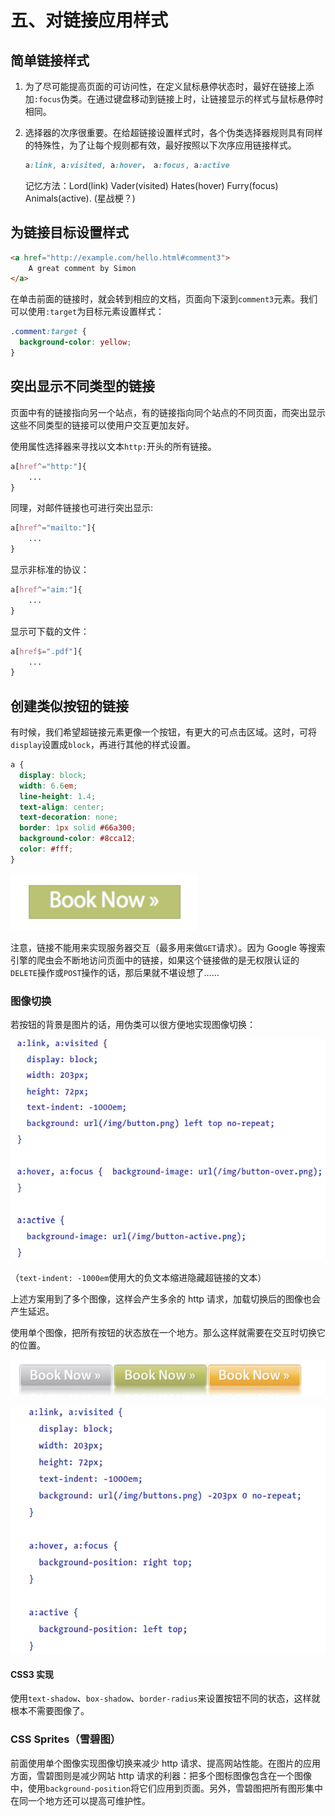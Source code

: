 # 五、对链接应用样式

## 简单链接样式

1. 为了尽可能提高页面的可访问性，在定义鼠标悬停状态时，最好在链接上添加`:focus`伪类。在通过键盘移动到链接上时，让链接显示的样式与鼠标悬停时相同。

2. 选择器的次序很重要。在给超链接设置样式时，各个伪类选择器规则具有同样的特殊性，为了让每个规则都有效，最好按照以下次序应用链接样式。

   ``` css
   a:link, a:visited, a:hover， a:focus, a:active
   ```

   记忆方法：Lord(link) Vader(visited) Hates(hover) Furry(focus) Animals(active). (星战梗？)

## 为链接目标设置样式

``` html
<a href="http://example.com/hello.html#comment3">
	A great comment by Simon
</a>
```

在单击前面的链接时，就会转到相应的文档，页面向下滚到`comment3`元素。我们可以使用`:target`为目标元素设置样式：

``` css
.comment:target {
  background-color: yellow;
}
```

## 突出显示不同类型的链接

页面中有的链接指向另一个站点，有的链接指向同个站点的不同页面，而突出显示这些不同类型的链接可以使用户交互更加友好。

使用属性选择器来寻找以文本`http:`开头的所有链接。

``` css
a[href^="http:"]{
	...
}
```

同理，对邮件链接也可进行突出显示:

``` css
a[href^="mailto:"]{
	...
}
```

显示非标准的协议：

```css
a[href^="aim:"]{
	...
}
```

显示可下载的文件：

```css
a[href$=".pdf"]{
	...
}
```

## 创建类似按钮的链接

有时候，我们希望超链接元素更像一个按钮，有更大的可点击区域。这时，可将`display`设置成`block`，再进行其他的样式设置。

``` css
a {
  display: block;
  width: 6.6em;
  line-height: 1.4;
  text-align: center;
  text-decoration: none;
  border: 1px solid #66a300;
  background-color: #8cca12;
  color: #fff;
}
```

![button-like](./button-like.png)

注意，链接不能用来实现服务器交互（最多用来做`GET`请求）。因为 Google 等搜索引擎的爬虫会不断地访问页面中的链接，如果这个链接做的是无权限认证的`DELETE`操作或`POST`操作的话，那后果就不堪设想了…… 

### 图像切换

若按钮的背景是图片的话，用伪类可以很方便地实现图像切换：

![](./code-block1.png)

（`text-indent: -1000em`使用大的负文本缩进隐藏超链接的文本）

上述方案用到了多个图像，这样会产生多余的 http 请求，加载切换后的图像也会产生延迟。

使用单个图像，把所有按钮的状态放在一个地方。那么这样就需要在交互时切换它的位置。

![img](./pixy.png)

![img](./code-block2.png)

#### CSS3 实现

使用`text-shadow`、`box-shadow`、`border-radius`来设置按钮不同的状态，这样就根本不需要图像了。

### CSS Sprites（雪碧图）

前面使用单个图像实现图像切换来减少 http 请求、提高网站性能。在图片的应用方面，雪碧图则是减少网站 http 请求的利器：把多个图标图像包含在一个图像中，使用`background-position`将它们应用到页面。另外，雪碧图把所有图形集中在同一个地方还可以提高可维护性。